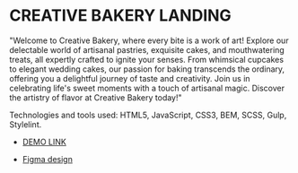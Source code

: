 # CREATIVE BAKERY LANDING
"Welcome to Creative Bakery, where every bite is a work of art! Explore our delectable world of artisanal pastries, exquisite cakes, and mouthwatering treats, all expertly crafted to ignite your senses. From whimsical cupcakes to elegant wedding cakes, our passion for baking transcends the ordinary, offering you a delightful journey of taste and creativity. Join us in celebrating life's sweet moments with a touch of artisanal magic. Discover the artistry of flavor at Creative Bakery today!"

Technologies and tools used: HTML5, JavaScript, CSS3, BEM, SCSS, Gulp, Stylelint.

- [DEMO LINK](https://mykyta01.github.io/Creative-Bakery-Landing/)

- [Figma design](https://www.figma.com/file/dY3izAm0Vspsmra4lQWQIP/Bakerlab_FE-students?node-id=0%3A1&mode=dev)
